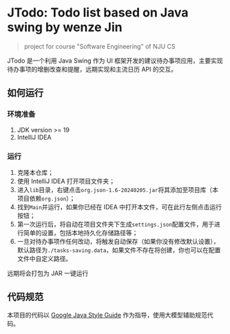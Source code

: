 # JTodo: Todo list based on Java swing by wenze Jin

> project for course "Software Engineering" of NJU CS

JTodo 是一个利用 Java Swing 作为 UI 框架开发的建议待办事项应用，主要实现待办事项的增删改查和提醒，远期实现和主流日历 API 的交互。

## 如何运行

### 环境准备

1. JDK version >= 19
2. IntelliJ IDEA

### 运行

1. 克隆本仓库；
2. 使用 IntelliJ IDEA 打开项目文件夹；
3. 进入`lib`目录，右键点击`org.json-1.6-20240205.jar`将其添加至项目库（本项目依赖`org.json`）；
4. 找到`Main`并运行，如果你已经在 IDEA 中打开本文件，可在此行左侧点击运行按钮；
5. 第一次运行后，将自动在项目文件夹下生成`settings.json`配置文件，用于进行简单的设置，包括本地持久化存储路径等；
6. 一旦对待办事项作任何改动，将触发自动保存（如果你没有修改默认设置），默认路径为`./tasks-saving.data`，如果文件不存在将创建，你也可以在配置文件中自定义路径。

远期将会打包为 JAR 一键运行

## 代码规范

本项目的代码以 [Google Java Style Guide](https://google.github.io/styleguide/javaguide.html) 作为指导，使用大模型辅助规范代码。